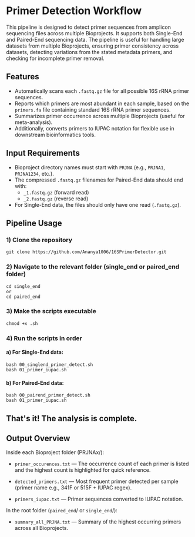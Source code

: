 # Primer Detection Workflow

This pipeline is designed to detect primer sequences from amplicon sequencing files across multiple Bioprojects. It supports both Single-End and Paired-End sequencing data. The pipeline is useful for handling large datasets from multiple Bioprojects, ensuring primer consistency across datasets, detecting variations from the stated metadata primers, and checking for incomplete primer removal.

## Features
- Automatically scans each `.fastq.gz` file for all possible 16S rRNA primer sequences.
- Reports which primers are most abundant in each sample, based on the `primers.fa` file containing standard 16S rRNA primer sequences.
- Summarizes primer occurrence across multiple Bioprojects (useful for meta-analysis).
- Additionally, converts primers to IUPAC notation for flexible use in downstream bioinformatics tools.

## Input Requirements

- Bioproject directory names must start with `PRJNA` (e.g., `PRJNA1`, `PRJNA1234`, etc.).
- The compressed `.fastq.gz` filenames for Paired-End data should end with:
  - `_1.fastq.gz` (forward read) 
  - `_2.fastq.gz` (reverse read) 
- For Single-End data, the files should only have one read (`.fastq.gz`).

## Pipeline Usage

### 1) Clone the repository
```
git clone https://github.com/Ananya1006/16SPrimerDetector.git
``` 
### 2) Navigate to the relevant folder (single_end or paired_end folder)
``` 
cd single_end
or 
cd paired_end
```
### 3) Make the scripts executable
``` 
chmod +x .sh
```
### 4) Run the scripts in order
#### a) For Single-End data:
```
bash 00_singlend_primer_detect.sh
bash 01_primer_iupac.sh
```
#### b) For Paired-End data:
```
bash 00_pairend_primer_detect.sh
bash 01_primer_iupac.sh
```
## That's it! The analysis is complete.

## **Output Overview**
Inside each Bioproject folder (PRJNAx/):
   
- `primer_occurences.txt` — The occurrence count of each primer is listed and the highest count is highlighted for quick reference.

- `detected_primers.txt` — Most frequent primer detected per sample (primer name e.g., 341F or 515F + IUPAC regex).

- `primers_iupac.txt` — Primer sequences converted to IUPAC notation.

In the root folder (`paired_end`/ or `single_end`/):
- `summary_all_PRJNA.txt` — Summary of the highest occurring primers across all Bioprojects.





